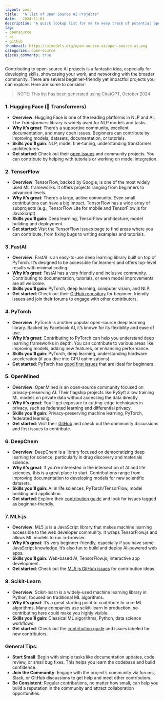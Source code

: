 ```yaml
---
layout: post
title:  "A list of Open Source AI Projects"
date:   2024-11-01
description: "A quick lookup list for me to keep track of potential opensource projects"
tag:
- opensource
- ai
- github
thumbnail: https://aimodels.org/open-source-ai/open-source-ai.png
categories: open-source
giscus_comments: true
---
```


Contributing to open-source AI projects is a fantastic idea, especially for developing skills, showcasing your work, and networking with the broader community. There are several beginner-friendly yet impactful projects you can explore. Here are some to consider:

> NOTE: This list has been generated using ChatGPT, October 2024

### 1. **Hugging Face (🤗 Transformers)**
   - **Overview**: Hugging Face is one of the leading platforms in NLP and AI. The *Transformers* library is widely used for NLP models and tasks.
   - **Why it’s great**: There’s a supportive community, excellent documentation, and many open issues. Beginners can contribute by improving models, datasets, documentation, or tutorials.
   - **Skills you’ll gain**: NLP, model fine-tuning, understanding transformer architectures.
   - **Get started**: Check out their [open issues](https://github.com/huggingface/transformers/issues) and community projects. You can contribute by helping with tutorials or working on model integration.
  
### 2. **TensorFlow**
   - **Overview**: TensorFlow, backed by Google, is one of the most widely used ML frameworks. It offers projects ranging from beginners to advanced levels.
   - **Why it’s great**: There’s a large, active community. Even small contributions can have a big impact. TensorFlow has a wide array of subprojects (e.g., TensorFlow Lite for mobile and TensorFlow.js for JavaScript).
   - **Skills you’ll gain**: Deep learning, TensorFlow architecture, model building and deployment.
   - **Get started**: Visit the [TensorFlow issues page](https://github.com/tensorflow/tensorflow/issues) to find areas where you can contribute, from fixing bugs to writing examples and tutorials.

### 3. **FastAI**
   - **Overview**: FastAI is an easy-to-use deep learning library built on top of PyTorch. It’s designed to be accessible for learners and offers top-level results with minimal coding.
   - **Why it’s great**: FastAI has a very friendly and inclusive community. Contributing to documentation, tutorials, or even model improvements are all welcome.
   - **Skills you’ll gain**: PyTorch, deep learning, computer vision, and NLP.
   - **Get started**: Check out their [GitHub repository](https://github.com/fastai/fastai) for beginner-friendly issues and join their forums to engage with other contributors.

### 4. **PyTorch**
   - **Overview**: PyTorch is another popular open-source deep learning library. Backed by Facebook AI, it’s known for its flexibility and ease of use.
   - **Why it’s great**: Contributing to PyTorch can help you understand deep learning frameworks in depth. You can contribute to various areas like improving models, adding new features, or enhancing performance.
   - **Skills you’ll gain**: PyTorch, deep learning, understanding hardware acceleration (if you dive into GPU optimizations).
   - **Get started**: PyTorch has [good first issues](https://github.com/pytorch/pytorch/issues?q=is%3Aissue+is%3Aopen+label%3A%22good+first+issue%22) that are ideal for beginners.

### 5. **OpenMined**
   - **Overview**: OpenMined is an open-source community focused on privacy-preserving AI. Their flagship projects like PySyft allow training ML models on private data without accessing the data directly.
   - **Why it’s great**: You’ll get exposure to cutting-edge techniques in privacy, such as federated learning and differential privacy.
   - **Skills you’ll gain**: Privacy-preserving machine learning, PyTorch, federated learning.
   - **Get started**: Visit their [GitHub](https://github.com/OpenMined) and check out the community discussions and first issues to contribute.

### 6. **DeepChem**
   - **Overview**: DeepChem is a library focused on democratizing deep learning for science, particularly in drug discovery and materials science.
   - **Why it’s great**: If you’re interested in the intersection of AI and life sciences, this is a great place to start. Contributions range from improving documentation to developing models for new scientific datasets.
   - **Skills you’ll gain**: AI in life sciences, PyTorch/TensorFlow, model building and application.
   - **Get started**: Explore their [contribution guide](https://github.com/deepchem/deepchem) and look for issues tagged as beginner-friendly.

### 7. **ML5.js**
   - **Overview**: ML5.js is a JavaScript library that makes machine learning accessible to the web developer community. It wraps TensorFlow.js and allows ML models to run in-browser.
   - **Why it’s great**: It’s very beginner-friendly, especially if you have some JavaScript knowledge. It’s also fun to build and deploy AI-powered web apps.
   - **Skills you’ll gain**: Web-based AI, TensorFlow.js, interactive app development.
   - **Get started**: Check out the [ML5.js GitHub issues](https://github.com/ml5js/ml5-library/issues) for contribution ideas.

### 8. **Scikit-Learn**
   - **Overview**: Scikit-learn is a widely-used machine learning library in Python, focused on traditional ML algorithms.
   - **Why it’s great**: It’s a great starting point to contribute to core ML algorithms. Many companies use scikit-learn in production, so contributing here could make you highly visible.
   - **Skills you’ll gain**: Classical ML algorithms, Python, data science workflows.
   - **Get started**: Check out the [contribution guide](https://scikit-learn.org/stable/developers/contributing.html) and issues labeled for new contributors.

### General Tips:
   - **Start Small**: Begin with simple tasks like documentation updates, code review, or small bug fixes. This helps you learn the codebase and build confidence.
   - **Join the Community**: Engage with the project’s community via forums, Slack, or GitHub discussions to get help and meet other contributors.
   - **Be Consistent**: Regular contributions, no matter how small, can help you build a reputation in the community and attract collaboration opportunities.
